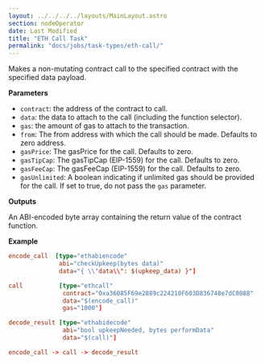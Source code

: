 ```yaml
---
layout: ../../../../layouts/MainLayout.astro
section: nodeOperator
date: Last Modified
title: "ETH Call Task"
permalink: "docs/jobs/task-types/eth-call/"
---
```


Makes a non-mutating contract call to the specified contract with the specified data payload.

**Parameters**

- `contract`: the address of the contract to call.
- `data`: the data to attach to the call (including the function selector).
- `gas`: the amount of gas to attach to the transaction.
- `from`: The from address with which the call should be made. Defaults to zero address.
- `gasPrice`: The gasPrice for the call. Defaults to zero.
- `gasTipCap`: The gasTipCap (EIP-1559) for the call. Defaults to zero.
- `gasFeeCap`: The gasFeeCap (EIP-1559) for the call. Defaults to zero.
- `gasUnlimited`: A boolean indicating if unlimited gas should be provided for the call. If set to true, do not pass the `gas` parameter.

**Outputs**

An ABI-encoded byte array containing the return value of the contract function.

**Example**

```toml
encode_call  [type="ethabiencode"
              abi="checkUpkeep(bytes data)"
              data="{ \\"data\\": $(upkeep_data) }"]

call          [type="ethcall"
               contract="0xa36085F69e2889c224210F603D836748e7dC0088"
               data="$(encode_call)"
               gas="1000"]

decode_result [type="ethabidecode"
               abi="bool upkeepNeeded, bytes performData"
               data="$(call)"]

encode_call -> call -> decode_result
```
